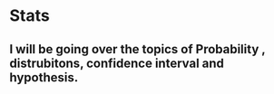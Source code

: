 # Stats
## I will be going over the topics of Probability , distrubitons, confidence interval and hypothesis.
